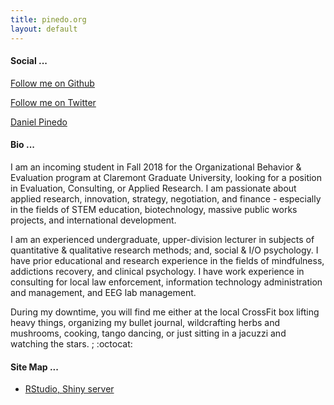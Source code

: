 ```yaml
---
title: pinedo.org
layout: default
---
```

#### Social ...
<script async defer src="https://buttons.github.io/buttons.js"></script>
<a class="github-button" href="https://github.com/dapinedo" data-size="large" aria-label="Follow me on GitHub">Follow me on Github</a>

<a href="https://twitter.com/daniel_a_pinedo" class="twitter-follow-button" data-show-count="false">Follow me on Twitter</a><script async src="//platform.twitter.com/widgets.js" charset="utf-8"></script>

<script type="text/javascript" src="https://platform.linkedin.com/badges/js/profile.js" async defer></script>
<div class="LI-profile-badge"  data-version="v1" data-size="medium" data-locale="en_US" data-type="horizontal" data-theme="dark" data-vanity="danielpinedo"><a class="LI-simple-link" href='https://www.linkedin.com/in/danielpinedo?trk=profile-badge'>Daniel Pinedo</a></div>

#### Bio ...

I am an incoming student in Fall 2018 for the Organizational Behavior & Evaluation program at Claremont Graduate University, looking for a position in Evaluation, Consulting, or Applied Research. I am passionate about applied research, innovation, strategy, negotiation, and finance - especially in the fields of STEM education, biotechnology, massive public works projects, and international development.

I am an experienced undergraduate, upper-division lecturer in subjects of quantitative & qualitative research methods; and, social & I/O psychology. I have prior educational and research experience in the fields of mindfulness, addictions recovery, and clinical psychology. I have work experience in consulting for local law enforcement, information technology administration and management, and EEG lab management.

During my downtime, you will find me either at the local CrossFit box lifting heavy things, organizing my bullet journal, wildcrafting herbs and mushrooms, cooking, tango dancing, or just sitting in a jacuzzi and watching the stars. ;&nbsp;:octocat:

#### Site Map ...

* [RStudio, Shiny server](http://r.pinedo.org)
